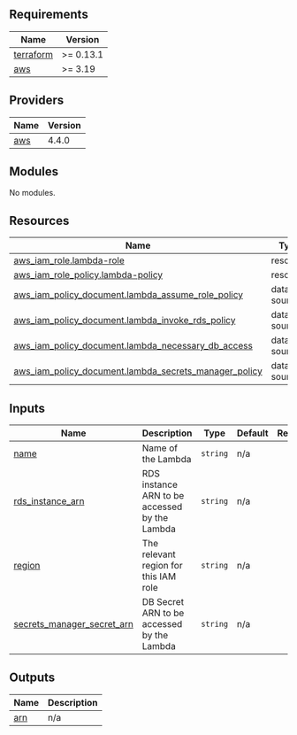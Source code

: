 <!-- BEGIN_TF_DOCS -->
## Requirements

| Name | Version |
|------|---------|
| <a name="requirement_terraform"></a> [terraform](#requirement\_terraform) | >= 0.13.1 |
| <a name="requirement_aws"></a> [aws](#requirement\_aws) | >= 3.19 |

## Providers

| Name | Version |
|------|---------|
| <a name="provider_aws"></a> [aws](#provider\_aws) | 4.4.0 |

## Modules

No modules.

## Resources

| Name | Type |
|------|------|
| [aws_iam_role.lambda-role](https://registry.terraform.io/providers/hashicorp/aws/latest/docs/resources/iam_role) | resource |
| [aws_iam_role_policy.lambda-policy](https://registry.terraform.io/providers/hashicorp/aws/latest/docs/resources/iam_role_policy) | resource |
| [aws_iam_policy_document.lambda_assume_role_policy](https://registry.terraform.io/providers/hashicorp/aws/latest/docs/data-sources/iam_policy_document) | data source |
| [aws_iam_policy_document.lambda_invoke_rds_policy](https://registry.terraform.io/providers/hashicorp/aws/latest/docs/data-sources/iam_policy_document) | data source |
| [aws_iam_policy_document.lambda_necessary_db_access](https://registry.terraform.io/providers/hashicorp/aws/latest/docs/data-sources/iam_policy_document) | data source |
| [aws_iam_policy_document.lambda_secrets_manager_policy](https://registry.terraform.io/providers/hashicorp/aws/latest/docs/data-sources/iam_policy_document) | data source |

## Inputs

| Name | Description | Type | Default | Required |
|------|-------------|------|---------|:--------:|
| <a name="input_name"></a> [name](#input\_name) | Name of the Lambda | `string` | n/a | yes |
| <a name="input_rds_instance_arn"></a> [rds\_instance\_arn](#input\_rds\_instance\_arn) | RDS instance ARN to be accessed by the Lambda | `string` | n/a | yes |
| <a name="input_region"></a> [region](#input\_region) | The relevant region for this IAM role | `string` | n/a | yes |
| <a name="input_secrets_manager_secret_arn"></a> [secrets\_manager\_secret\_arn](#input\_secrets\_manager\_secret\_arn) | DB Secret ARN to be accessed by the Lambda | `string` | n/a | yes |

## Outputs

| Name | Description |
|------|-------------|
| <a name="output_arn"></a> [arn](#output\_arn) | n/a |
<!-- END_TF_DOCS -->